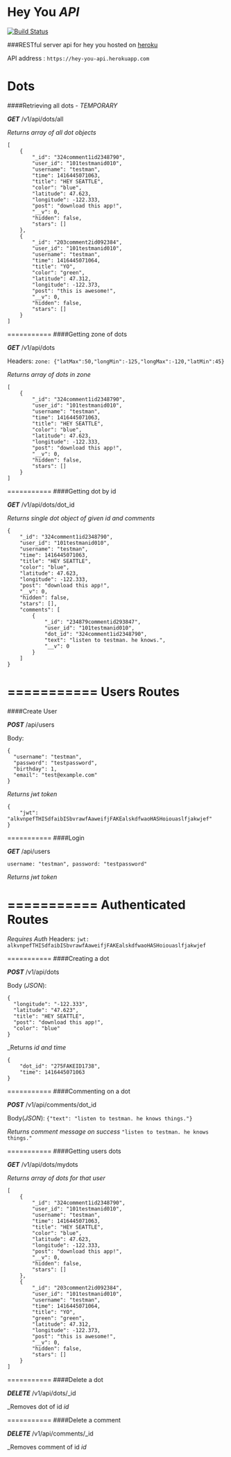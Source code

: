 # Hey You _API_

[![Build Status](https://travis-ci.org/hey-you-project/hey_you_api.svg?branch=master)](https://travis-ci.org/hey-you-project/hey_you_api)

###RESTful server api for hey you hosted on [heroku](https://hey-you-api.herokuapp.com)

API address : `https://hey-you-api.herokuapp.com`

Dots
===========
####Retrieving all dots - *TEMPORARY*

_**GET**_ /v1/api/dots/all

_Returns array of all dot objects_
```
[
    {
        "_id": "324comment1id2348790",
        "user_id": "101testmanid010",
        "username": "testman",
        "time": 1416445071063,
        "title": "HEY SEATTLE",
        "color": "blue",
        "latitude": 47.623,
        "longitude": -122.333,
        "post": "download this app!",
        "__v": 0,
        "hidden": false,
        "stars": []
    },
    {
        "_id": "203comment2id092384",
        "user_id": "101testmanid010",
        "username": "testman",
        "time": 1416445071064,
        "title": "YO",
        "color": "green",
        "latitude": 47.312,
        "longitude": -122.373,
        "post": "this is awesome!",
        "__v": 0,
        "hidden": false,
        "stars": []
    }
]
```

===========
####Getting zone of dots

_**GET**_ /v1/api/dots

Headers: `zone: {"latMax":50,"longMin":-125,"longMax":-120,"latMin":45}`

_Returns array of dots in zone_
```
[
    {
        "_id": "324comment1id2348790",
        "user_id": "101testmanid010",
        "username": "testman",
        "time": 1416445071063,
        "title": "HEY SEATTLE",
        "color": "blue",
        "latitude": 47.623,
        "longitude": -122.333,
        "post": "download this app!",
        "__v": 0,
        "hidden": false,
        "stars": []
    }
]
```

===========
####Getting dot by id

_**GET**_ /v1/api/dots/dot_id

_Returns single dot object of given id and comments_
```
{
    "_id": "324comment1id2348790",
    "user_id": "101testmanid010",
    "username": "testman",
    "time": 1416445071063,
    "title": "HEY SEATTLE",
    "color": "blue",
    "latitude": 47.623,
    "longitude": -122.333,
    "post": "download this app!",
    "__v": 0,
    "hidden": false,
    "stars": [],
    "comments": [
        {
            "_id": "234879commentid293847",
            "user_id": "101testmanid010",
            "dot_id": "324comment1id2348790",
            "text": "listen to testman. he knows.",
            "__v": 0
        }
    ]
}
```

===========
Users Routes
===========
####Create User

_**POST**_ /api/users

Body:
```
{
  "username": "testman",
  "password": "testpassword",
  "birthday": 1,
  "email": "test@example.com"
}
```

_Returns jwt token_
```
{
    "jwt": "alkvnpefTHISdfaibISbvrawfAaweifjFAKEalskdfwaoHASHoiouaslfjakwjef"
}
```

===========
####Login

_**GET**_ /api/users

`username: "testman", password: "testpassword"`

_Returns jwt token_

===========
Authenticated Routes
===========
*Requires Auth* Headers: `jwt: alkvnpefTHISdfaibISbvrawfAaweifjFAKEalskdfwaoHASHoiouaslfjakwjef`

===========
####Creating a dot

_**POST**_ /v1/api/dots

Body (*JSON*):
```
{
  "longitude": "-122.333",
  "latitude": "47.623",
  "title": "HEY SEATTLE",
  "post": "download this app!",
  "color": "blue"
}
```
_Returns _id and time_
```
{
    "dot_id": "275FAKEID1738",
    "time": 1416445071063
}
```

===========
####Commenting on a dot

_**POST**_ /v1/api/comments/dot_id

Body(*JSON*):
`{"text": "listen to testman. he knows things."}`

_Returns comment message on success_
`"listen to testman. he knows things."`

===========
####Getting users dots

_**GET**_ /v1/api/dots/mydots

_Returns array of dots for that user_
```
[
    {
        "_id": "324comment1id2348790",
        "user_id": "101testmanid010",
        "username": "testman",
        "time": 1416445071063,
        "title": "HEY SEATTLE",
        "color": "blue",
        "latitude": 47.623,
        "longitude": -122.333,
        "post": "download this app!",
        "__v": 0,
        "hidden": false,
        "stars": []
    },
    {
        "_id": "203comment2id092384",
        "user_id": "101testmanid010",
        "username": "testman",
        "time": 1416445071064,
        "title": "YO",
        "green": "green",
        "latitude": 47.312,
        "longitude": -122.373,
        "post": "this is awesome!",
        "__v": 0,
        "hidden": false,
        "stars": []
    }
]
```
===========
####Delete a dot

_**DELETE**_ /v1/api/dots/_id

_Removes dot of id _id_

===========
####Delete a comment

_**DELETE**_ /v1/api/comments/_id

_Removes comment of id _id_
